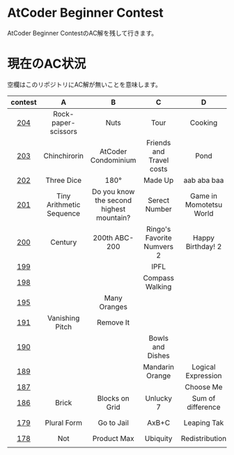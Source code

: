 # AtCoder Beginner Contest
AtCoder Beginner ContestのAC解を残して行きます。


# 現在のAC状況
空欄はこのリポジトリにAC解が無いことを意味します。

| contest |  A  |  B  |  C  |  D  |  E  |  F  |
| :-----: | :-: | :-: | :-: | :-: | :-: | :-: |
| [204](/204) | Rock-paper-scissors | Nuts | Tour | Cooking | Rush Hour 2 | |
| [203](/203) | Chinchirorin | AtCoder Condominium | Friends and Travel costs | Pond | White Pawn | Weed |
| [202](/202) | Three Dice | 180&deg;| Made Up | aab aba baa | | |
| [201](/201) | Tiny Arithmetic Sequence | Do you know the second highest mountain? | Serect Number | Game in Momotetsu World | Xor Distances | |
| [200](/200) | Century | 200th ABC-200 | Ringo's Favorite Numvers 2 | Happy Birthday! 2 | | |
| [199](/199) | | | IPFL | | | |
| [198](/198) | | |  Compass Walking | | | |
| [195](/195) | | Many Oranges | | | | |
| [191](/191) | Vanishing Pitch | Remove It | | | | |
| [190](/190) | | | Bowls and Dishes | | | |
| [189](/189) | | | Mandarin Orange | Logical Expression | | |
| [187](/187) | | | | Choose Me | | |
| [186](/186) | Brick | Blocks on Grid | Unlucky 7 | Sum of difference | Throne | |
| [179](/179) | Plural Form | Go to Jail | AxB+C | Leaping Tak | Sequence Sum | |
| [178](/178) | Not | Product Max | Ubiquity | Redistribution | Dist Max | |
| [](/) | | | | | | |

